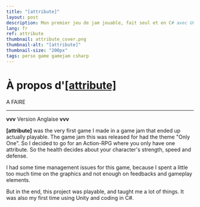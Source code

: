 ```yaml
---
title: "[attribute]"
layout: post
description: Mon premier jeu de jam jouable, fait seul et en C# avec Unity.
lang: fr
ref: attribute
thumbnail: attribute_cover.png
thumbnail-alt: "[attribute]"
thumbnail-size: "200px"
tags: perso game gamejam csharp
---
```

# À propos d'[[attribute]](https://debiantarte.itch.io/attribute)

A FAIRE

--------

**vvv** Version Anglaise **vvv**

**[attribute]** was the very first game I made in a game jam that ended up actually playable.
The game jam this was released for had the theme "Only One". So I decided to go for an Action-RPG where you only have one attribute.
So the health decides about your character's strength, speed and defense. 

I had some time management issues for this game, because I spent a little too much time on the graphics and not enough on feedbacks and gameplay elements.

But in the end, this project was playable, and taught me a lot of things. It was also my first time using Unity and coding in C\#.

